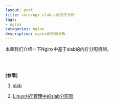 ```yaml
---
layout: post
title: core/ngx_slab.c源文件分析
tags:
- nginx
categories: nginx
description: nginx源代码分析
---
```



本章我们介绍一下Nginx中基于slab的内存分配机制。




<!-- more -->





<br />
<br />

**[参看]**

1. [slab](https://baike.baidu.com/item/slab/5803993?fr=aladdin)

2. [Linux内存管理中的slab分配器](https://www.cnblogs.com/pengdonglin137/p/3878552.html)

<br />
<br />
<br />


